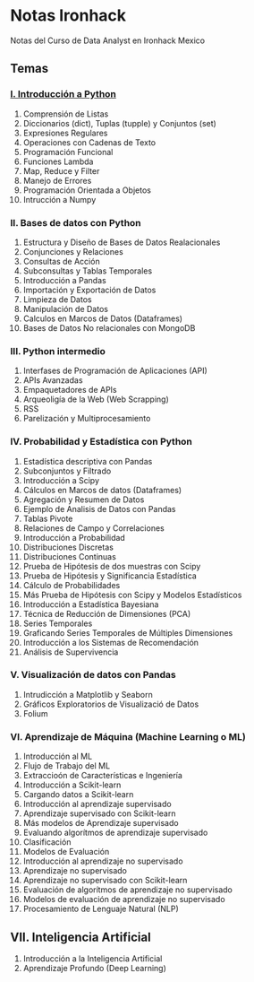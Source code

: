 # Notas Ironhack
Notas del Curso de Data Analyst en Ironhack Mexico

## Temas

### [I. Introducción a Python]()

1. Comprensión de Listas
2. Diccionarios (dict), Tuplas (tupple) y Conjuntos (set)
3. Expresiones Regulares
4. Operaciones con Cadenas de Texto
5. Programación Funcional
6. Funciones Lambda
7. Map, Reduce y Filter
8. Manejo de Errores
9. Programación Orientada a Objetos
10. Intrucción a Numpy

### II. Bases de datos con Python

1. Estructura y Diseño de Bases de Datos Realacionales
2. Conjunciones y Relaciones
3. Consultas de Acción
4. Subconsultas y Tablas Temporales
5. Introducción a Pandas
6. Importación y Exportación de Datos
7. Limpieza de Datos
8. Manipulación de Datos
9. Calculos en Marcos de Datos (Dataframes)
10. Bases de Datos No relacionales con MongoDB

### III. Python intermedio

1. Interfases de Programación de Aplicaciones (API)
2. APIs Avanzadas
3. Empaquetadores de APIs
4. Arqueoligía de la Web (Web Scrapping)
5. RSS
6. Parelización y Multiprocesamiento

### IV. Probabilidad y Estadística con Python

1. Estadística descriptiva con Pandas
2. Subconjuntos y Filtrado
3. Introducción a Scipy
4. Cálculos en Marcos de datos (Dataframes)
5. Agregación y Resumen de Datos
6. Ejemplo de Analisis de Datos con Pandas
7. Tablas Pivote
8. Relaciones de Campo y Correlaciones
9. Introducción a Probabilidad
10. Distribuciones Discretas
11. Distribuciones Continuas
12. Prueba de Hipótesis de dos muestras con Scipy
13. Prueba de Hipótesis y Significancia Estadística
14. Cálculo de Probabilidades
15. Más Prueba de Hipótesis con Scipy y Modelos Estadísticos
16. Introducción a Estadística Bayesiana
17. Técnica de Reducción de Dimensiones (PCA)
18. Series Temporales
19. Graficando Series Temporales de Múltiples Dimensiones
20. Introducción a los Sistemas de Recomendación
21. Análisis de Supervivencia

### V. Visualización de datos con Pandas

1. Intrudicción a Matplotlib y Seaborn
2. Gráficos Exploratorios de Visualizació de Datos
3. Folium

### VI. Aprendizaje de Máquina (Machine Learning o ML)

1. Introducción al ML
2. Flujo de Trabajo del ML
3. Extraccioón de Características e Ingeniería
4. Introducción a Scikit-learn
5. Cargando datos a Scikit-learn
6. Introducción al aprendizaje supervisado
7. Aprendizaje supervisado con Scikit-learn
8. Más modelos de Aprendizaje supervisado
9. Evaluando algorítmos de aprendizaje supervisado
10. Clasificación
11. Modelos de Evaluación
12. Introducción al aprendizaje no supervisado
13. Aprendizaje no supervisado
14. Aprendizaje no supervisado con Scikit-learn
15. Evaluación de algorítmos  de aprendizaje no supervisado
16. Modelos de evaluación de aprendizaje no supervisado
17. Procesamiento de Lenguaje Natural (NLP)

## VII. Inteligencia Artificial
1. Introducción a la Inteligencia Artificial
2. Aprendizaje Profundo (Deep Learning)
